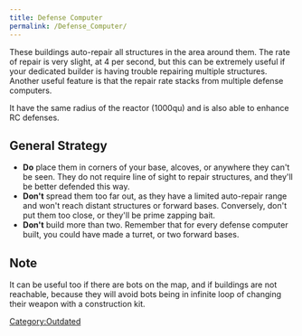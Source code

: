 ```yaml
---
title: Defense Computer
permalink: /Defense_Computer/
---
```


These buildings auto-repair all structures in the area around them. The
rate of repair is very slight, at 4 per second, but this can be
extremely useful if your dedicated builder is having trouble repairing
multiple structures. Another useful feature is that the repair rate
stacks from multiple defense computers.

It have the same radius of the reactor (1000qu) and is also able to
enhance RC defenses.

## General Strategy

- **Do** place them in corners of your base, alcoves, or anywhere they
  can't be seen. They do not require line of sight to repair structures,
  and they'll be better defended this way.
- **Don't** spread them too far out, as they have a limited auto-repair
  range and won't reach distant structures or forward bases. Conversely,
  don't put them too close, or they'll be prime zapping bait.
- **Don't** build more than two. Remember that for every defense
  computer built, you could have made a turret, or two forward bases.

## Note

It can be useful too if there are bots on the map, and if buildings are
not reachable, because they will avoid bots being in infinite loop of
changing their weapon with a construction kit.

[Category:Outdated](Category:Outdated "wikilink")
